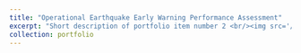 ```yaml
---
title: "Operational Earthquake Early Warning Performance Assessment"
excerpt: "Short description of portfolio item number 2 <br/><img src='/images/500x300.png'>"
collection: portfolio
---
```



